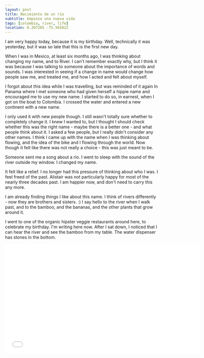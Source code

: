 ```yaml
---
layout: post
title: Nacimiento de un río
subtitle: Empiezo una nueva vida
tags: [colombia, river, life]
location: 6.207265 -75.565822
---
```


I am very happy today, because it is my birthday. Well, technically it was
yesterday, but it was so late that this is the first new day.

When I was in Mexico, at least six months ago, I was thinking about changing
my name, and to River. I can't remember exactly why, but I think it was
because I was talking to someone about the importance of words and sounds. I
was interested in seeing if a change in name would change how people saw me,
and treated me, and how I acted and felt about myself.

I forgot about this idea while I was travelling, but was reminded of it again
In Panama where I met someone who had given herself a hippie name and
encouraged me to use my new name. I started to do so, in earnest, when I got on
the boat to Colombia. I crossed the water and entered a new continent with a
new name.

I only used it with new people though. I still wasn't totally sure whether to
completely change it. I knew I wanted to, but I thought I should check whether
this was the right name - maybe there is a better one - and what people think
about it. I asked a few people, but I really didn't consider any other
names. I think I came up with the name when I was thinking about flowing, and
the idea of the bike and I flowing through the world. Now though it felt like
there was not really a choice - this was just meant to be.

Someone sent me a song about a río. I went to sleep with the sound of the
river outside my window. I changed my name.

It felt like a relief. I no longer had this pressure of thinking about who I
was. I feel freed of the past. Alistair was not particularly happy for most of
the nearly three decades past. I am happier now, and don't need to carry this
any more.

I am already finding things I like about this name. I think of rivers
differently - now they are brothers and sisters. :) I say hello to the river
when I walk past, and to the bamboo, and the bananas, and the other plants
that grow around it.

I went to one of the organic hipster veggie restaurants around here, to
celebrate my birthday. I'm writing here now. After I sat down, I noticed that
I can hear the river and see the bamboo from my table. The water dispenser has
stones in the bottom.

<iframe width="640" height="360"
src="//www.youtube.com/embed/S6L9wccThyA?feature=player_detailpage"
frameborder="0" allowfullscreen></iframe>